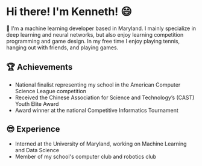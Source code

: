 # Hi there! I'm Kenneth! :smile:

 👋 I'm a machine learning developer based in Maryland. I mainly specialize in deep learning and neural networks, but also enjoy learning competition programming and game design. In my free time I enjoy playing tennis, hanging out with friends, and playing games.

## :trophy: Achievements
- National finalist representing my school in the American Computer Science League competition
- Received the Chinese Association for Science and Technology’s (CAST) Youth Elite Award
- Award winner at the national Competitive Informatics Tournament

## :sunglasses: Experience
- Interned at the University of Maryland, working on Machine Learning and Data Science 
- Member of my school's computer club and robotics club

